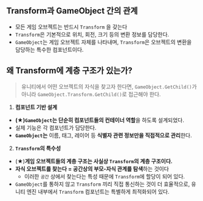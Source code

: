 
## Transform과 GameObject 간의 관계
- 모든 게임 오브젝트는 반드시 `Transform` 을 갖는다
- `Transform`은 기본적으로 위치, 회전, 크기 등의 변환 정보를 담당한다.
- `GameObject`는 게임 오브젝트 자체를 나타내며, `Transform`은 오브젝트의 변환을 담당하는 특수한 컴포넌트이다. 


## 왜 Transform에 계층 구조가 있는가?
> 유니티에서 어떤 오브젝트의 자식을 찾고자 한다면, `GameObject.GetChild()`가 아니라 `GameObject.Transform.GetChild()`로 접근해야 한다. 

1. **컴포넌트 기반 설계**
- **(★)`GameObject`는 단순히 컴포넌트들의 컨테이너 역할**을 하도록 설계되었다.
- 실제 기능은 각 컴포넌트가 담당한다.
- **`GameObject`는** 이름, 태그, 레이어 등 **식별자 관련 정보만을 직접적으로 관리**한다.

2. **`Transform`의 특수성**
- (★)**게임 오브젝트들의 계층 구조는 사실상 `Transform`의 계층 구조이다.**
- **자식 오브젝트를 찾는다 = 공간상의 부모-자식 관계를 탐색**하는 것이다
	- 이러한 `공간` 상에서 찾는다는 특성 때문에 `Transform`에 할당이 되어 있다.
- `GameObject`를 통하지 않고 `Transform` 끼리 직접 통신하는 것이 더 효율적으로, 유니티 엔진 내부에서 `Transform` 컴포넌트는 특별하게 최적화되어 있다. 

